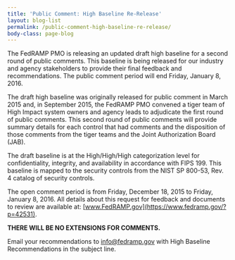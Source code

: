 ```yaml
---
title: 'Public Comment: High Baseline Re-Release'
layout: blog-list
permalink: /public-comment-high-baseline-re-release/
body-class: page-blog
---
```

The FedRAMP PMO is releasing an updated draft high baseline for a second round of public comments. This baseline is being released for our industry and agency stakeholders to provide their final feedback and recommendations. The public comment period will end Friday, January 8, 2016.

The draft high baseline was originally released for public comment in March 2015 and, in September 2015, the FedRAMP PMO convened a tiger team of High Impact system owners and agency leads to adjudicate the first round of public comments. This second round of public comments will provide summary details for each control that had comments and the disposition of those comments from the tiger teams and the Joint Authorization Board (JAB).

The draft baseline is at the High/High/High categorization level for confidentiality, integrity, and availability in accordance with FIPS 199. This baseline is mapped to the security controls from the NIST SP 800-53, Rev. 4 catalog of security controls.

The open comment period is from Friday, December 18, 2015 to Friday, January 8, 2016. All details about this request for feedback and documents to review are available at: [www.FedRAMP.gov](https://www.fedramp.gov/?p=42531).

**THERE WILL BE NO EXTENSIONS FOR COMMENTS.**

Email your recommendations to [info@fedramp.gov](mailto:info@fedramp.gov) with High Baseline Recommendations in the subject line.
